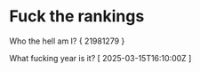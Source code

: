 # Fuck the rankings

Who the hell am I?
{ 21981279 }

What fucking year is it?
[ 2025-03-15T16:10:00Z ]
